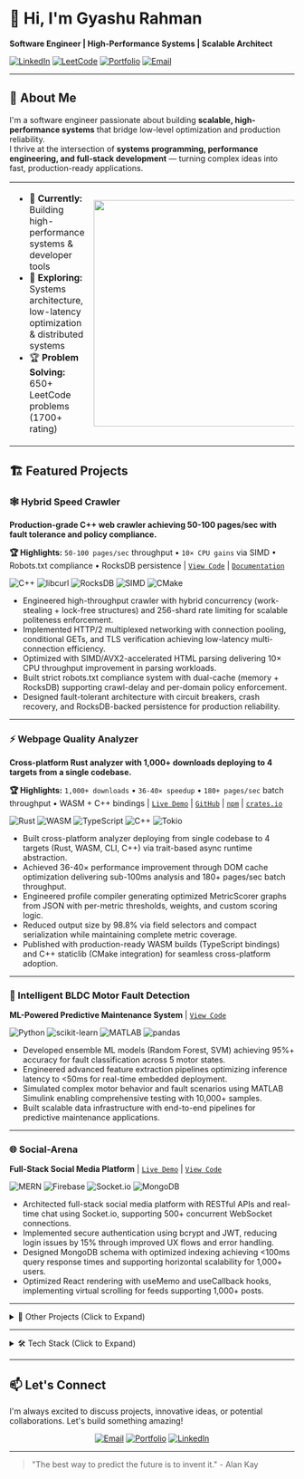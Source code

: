 # 👋 Hi, I'm Gyashu Rahman

**Software Engineer | High-Performance Systems | Scalable Architect**

[![LinkedIn](https://img.shields.io/badge/💼_LinkedIn-2C5D9B?style=flat-square&logo=linkedin&logoColor=white)](https://www.linkedin.com/in/gyashu-rahman-299627224/)
[![LeetCode](https://img.shields.io/badge/⚡_LeetCode-c77a0a?style=flat-square&logo=LeetCode&logoColor=white)](https://leetcode.com/u/rahmangyashu178/)
[![Portfolio](https://img.shields.io/badge/🌐_Portfolio-4B4B4B?style=flat-square&logo=About.me&logoColor=white)](https://gyashu.vercel.app/)
[![Email](https://img.shields.io/badge/📧_Email-rahmangyashu178@gmail.com-D14836?style=flat-square&logo=gmail&logoColor=white)](mailto:rahmangyashu178@gmail.com)

---

## 🚀 About Me

I'm a software engineer passionate about building **scalable, high-performance systems** that bridge low-level optimization and production reliability.  
I thrive at the intersection of **systems programming, performance engineering, and full-stack development** — turning complex ideas into fast, production-ready applications.

<table>
<tr>
<td width="65%">

- 🔭 **Currently:** Building high-performance systems & developer tools  
- 🌱 **Exploring:** Systems architecture, low-latency optimization & distributed systems  
- 🏆 **Problem Solving:** 650+ LeetCode problems (1700+ rating)  

</td>
<td width="35%">

<img src="https://github-readme-stats.vercel.app/api/top-langs/?username=notgyashu&layout=compact&theme=radical&bg_color=0d1117&hide_border=true" width="400"/>

</td>
</tr>
</table>

  
## 🏗️ Featured Projects

### 🕸️ Hybrid Speed Crawler
**Production-grade C++ web crawler achieving 50-100 pages/sec with fault tolerance and policy compliance.**  

**🏆 Highlights:** `50-100 pages/sec` throughput • `10× CPU gains` via SIMD • Robots.txt compliance • RocksDB persistence | [`View Code`](https://github.com/NotGyashu/Crawler) | [`Documentation`](https://github.com/NotGyashu/Crawler/blob/main/README.md)

![C++](https://img.shields.io/badge/C++-00599C?logo=cplusplus&logoColor=white&style=flat-square)
![libcurl](https://img.shields.io/badge/libcurl-HTTP/2-073551?style=flat-square)
![RocksDB](https://img.shields.io/badge/RocksDB-Persistence-FF6347?style=flat-square)
![SIMD](https://img.shields.io/badge/SIMD-AVX2-4B0082?style=flat-square)
![CMake](https://img.shields.io/badge/CMake-Build-064F8C?style=flat-square)

- Engineered high-throughput crawler with hybrid concurrency (work-stealing + lock-free structures) and 256-shard rate limiting for scalable politeness enforcement.
- Implemented HTTP/2 multiplexed networking with connection pooling, conditional GETs, and TLS verification achieving low-latency multi-connection efficiency.
- Optimized with SIMD/AVX2-accelerated HTML parsing delivering 10× CPU throughput improvement in parsing workloads.
- Built strict robots.txt compliance system with dual-cache (memory + RocksDB) supporting crawl-delay and per-domain policy enforcement.
- Designed fault-tolerant architecture with circuit breakers, crash recovery, and RocksDB-backed persistence for production reliability.

---

### ⚡ Webpage Quality Analyzer
**Cross-platform Rust analyzer with 1,000+ downloads deploying to 4 targets from a single codebase.**  

**🏆 Highlights:** `1,000+ downloads` • `36-40× speedup` • `180+ pages/sec` batch throughput • WASM + C++ bindings | [`Live Demo`](https://wqa-murex.vercel.app/) | [`GitHub`](https://github.com/NotGyashu/webpage-quality-analyser) | [`npm`](https://www.npmjs.com/package/webpage_quality_analyzer) | [`crates.io`](https://crates.io/crates/webpage_quality_analyzer)

![Rust](https://img.shields.io/badge/Rust-000000?logo=rust&logoColor=white&style=flat-square)
![WASM](https://img.shields.io/badge/WASM-654FF0?logo=webassembly&logoColor=white&style=flat-square)
![TypeScript](https://img.shields.io/badge/TypeScript-3178C6?logo=typescript&logoColor=white&style=flat-square)
![C++](https://img.shields.io/badge/C++-FFI-00599C?style=flat-square)
![Tokio](https://img.shields.io/badge/Tokio-Async-000000?style=flat-square)

- Built cross-platform analyzer deploying from single codebase to 4 targets (Rust, WASM, CLI, C++) via trait-based async runtime abstraction.
- Achieved 36-40× performance improvement through DOM cache optimization delivering sub-100ms analysis and 180+ pages/sec batch throughput.
- Engineered profile compiler generating optimized MetricScorer graphs from JSON with per-metric thresholds, weights, and custom scoring logic.
- Reduced output size by 98.8% via field selectors and compact serialization while maintaining complete metric coverage.
- Published with production-ready WASM builds (TypeScript bindings) and C++ staticlib (CMake integration) for seamless cross-platform adoption.

---

### 🔧 Intelligent BLDC Motor Fault Detection
**ML-Powered Predictive Maintenance System** | [`View Code`](https://github.com/NotGyashu/Fault_Detection_In_BLDC_Motor_Using_ML_Approaches)

![Python](https://img.shields.io/badge/Python-ML_Pipeline-3776AB?style=flat-square)
![scikit-learn](https://img.shields.io/badge/scikit--learn-95%25_Accuracy-F7931E?style=flat-square)
![MATLAB](https://img.shields.io/badge/MATLAB-Simulation-0076A8?style=flat-square)
![pandas](https://img.shields.io/badge/pandas-Data_Engineering-150458?style=flat-square)

- Developed ensemble ML models (Random Forest, SVM) achieving 95%+ accuracy for fault classification across 5 motor states.
- Engineered advanced feature extraction pipelines optimizing inference latency to <50ms for real-time embedded deployment.
- Simulated complex motor behavior and fault scenarios using MATLAB Simulink enabling comprehensive testing with 10,000+ samples.
- Built scalable data infrastructure with end-to-end pipelines for predictive maintenance applications.

---

### 🌐 Social-Arena
**Full-Stack Social Media Platform** | [`Live Demo`](https://social-arena.vercel.app/) | [`View Code`](https://github.com/NotGyashu/Social-Arena)

![MERN](https://img.shields.io/badge/MERN-4DB33D?style=flat-square&logo=react&logoColor=white)
![Firebase](https://img.shields.io/badge/Firebase-Auth-FFCA28?style=flat-square&logo=firebase&logoColor=black)
![Socket.io](https://img.shields.io/badge/Socket.io-Realtime-010101?style=flat-square&logo=socketdotio&logoColor=white)
![MongoDB](https://img.shields.io/badge/MongoDB-47A248?style=flat-square&logo=mongodb&logoColor=white)

- Architected full-stack social media platform with RESTful APIs and real-time chat using Socket.io, supporting 500+ concurrent WebSocket connections.
- Implemented secure authentication using bcrypt and JWT, reducing login issues by 15% through improved UX flows and error handling.
- Designed MongoDB schema with optimized indexing achieving <100ms query response times and supporting horizontal scalability for 1,000+ users.
- Optimized React rendering with useMemo and useCallback hooks, implementing virtual scrolling for feeds supporting 1,000+ posts.

---

<details>
<summary>🔧 Other Projects (Click to Expand)</summary>

### 🤖 Chrome-Assistant
**Intelligent AI Browser Companion** | [`View Code`](https://github.com/NotGyashu/Chrome-Assistant)

![Manifest V3](https://img.shields.io/badge/Manifest-V3-4285F4?style=flat-square&logo=googlechrome&logoColor=white)
![Google GenAI](https://img.shields.io/badge/Google-GenAI-4285F4?style=flat-square&logo=google&logoColor=white)
![TensorFlow.js](https://img.shields.io/badge/TensorFlow.js-DeepLearning-FF6F00?style=flat-square&logo=tensorflow&logoColor=white)
![Webpack 5](https://img.shields.io/badge/Webpack-5-8DD6F9?style=flat-square&logo=webpack&logoColor=black)
![React](https://img.shields.io/badge/React-61DAFB?style=flat-square&logo=react&logoColor=black)

- Developed Chrome extension with React and Manifest V3, integrating TensorFlow.js for in-browser AI-powered text features improving productivity by 30%.
- Reduced extension bundle size by 25% using Webpack 5 optimizations including tree shaking, code splitting, and dynamic imports for faster load times.
- Implemented context-aware UI with seamless DOM integration and responsive design, supporting both light and dark modes with smooth transitions.

---

### 🎵 Fingerpad Glove
**AI-Powered Interactive Music System** | [`View Code`](https://github.com/NotGyashu/Fingerpad-Glove)

![C++](https://img.shields.io/badge/C++-Embedded-00599C?style=flat-square)
![Arduino](https://img.shields.io/badge/Arduino-Microcontroller-00979D?style=flat-square)
![Supercollider](https://img.shields.io/badge/Supercollider-Audio_Synthesis-FF6F00?style=flat-square)
![TensorFlow Lite](https://img.shields.io/badge/TFLite-Gesture_Recognition-FF6F00?style=flat-square)

- Developed an interactive musical instrument using microcontroller, LDRs, and motion sensors with real-time audio synthesis.
- Programmed in C++ and Supercollider to generate dynamic tones based on real-time hardware interactions.
- Designed for user-friendly operation and seamless synchronization with other instruments.

</details>

---

<details>
<summary>🛠️ Tech Stack (Click to Expand)</summary>

<div style="display: flex; flex-direction: column; gap: 24px;">

  <!-- Programming Languages -->
  <div style="display: flex; align-items: center; gap: 6px; flex-wrap: wrap;">
    <span style="font-weight: bold; line-height: 1;">Programming Languages:</span>
    <img src="https://img.shields.io/badge/C++-00599C?style=flat-square&logo=c%2B%2B&logoColor=white" alt="C++" />
    <img src="https://img.shields.io/badge/Rust-000000?style=flat-square&logo=rust&logoColor=white" alt="Rust" />
    <img src="https://img.shields.io/badge/Python-3776AB?style=flat-square&logo=python&logoColor=white" alt="Python" />
    <img src="https://img.shields.io/badge/JavaScript-F7DF1E?style=flat-square&logo=javascript&logoColor=black" alt="JS" />
    <img src="https://img.shields.io/badge/TypeScript-3178C6?style=flat-square&logo=typescript&logoColor=white" alt="TS" />
  </div>

  <!-- Systems & Performance -->
  <div style="display: flex; align-items: center; gap: 6px; flex-wrap: wrap;">
    <span style="font-weight: bold; line-height: 1;">Systems & Performance:</span>
    <img src="https://img.shields.io/badge/SIMD-AVX2-4B0082?style=flat-square" alt="SIMD" />
    <img src="https://img.shields.io/badge/Lock--free-Concurrency-FF6347?style=flat-square" alt="Lock-free" />
    <img src="https://img.shields.io/badge/HTTP/2-Multiplexing-073551?style=flat-square" alt="HTTP/2" />
    <img src="https://img.shields.io/badge/RocksDB-Persistence-FF6347?style=flat-square" alt="RocksDB" />
    <img src="https://img.shields.io/badge/Tokio-Async-000000?style=flat-square" alt="Tokio" />
  </div>

  <!-- AI/ML & Data Science -->
  <div style="display: flex; align-items: center; gap: 6px; flex-wrap: wrap;">
    <span style="font-weight: bold; line-height: 1;">AI/ML & Data Science:</span>
    <img src="https://img.shields.io/badge/TensorFlow-FF6F00?style=flat-square&logo=tensorflow&logoColor=white" alt="TensorFlow" />
    <img src="https://img.shields.io/badge/scikit--learn-F7931E?style=flat-square&logo=scikit-learn&logoColor=white" alt="scikit-learn" />
    <img src="https://img.shields.io/badge/pandas-150458?style=flat-square&logo=pandas&logoColor=white" alt="pandas" />
    <img src="https://img.shields.io/badge/NumPy-013243?style=flat-square&logo=numpy&logoColor=white" alt="NumPy" />
    <img src="https://img.shields.io/badge/MATLAB-0076A8?style=flat-square&logo=mathworks&logoColor=white" alt="MATLAB" />
    <img src="https://img.shields.io/badge/OpenAI-412991?style=flat-square&logo=openai&logoColor=white" alt="OpenAI" />
  </div>

  <!-- Frontend Development -->
  <div style="display: flex; align-items: center; gap: 6px; flex-wrap: wrap;">
    <span style="font-weight: bold; line-height: 1;">Frontend Development:</span>
    <img src="https://img.shields.io/badge/React-61DAFB?style=flat-square&logo=react&logoColor=black" alt="React" />
    <img src="https://img.shields.io/badge/Next.js-000000?style=flat-square&logo=next.js&logoColor=white" alt="Next.js" />
    <img src="https://img.shields.io/badge/WASM-654FF0?style=flat-square&logo=webassembly&logoColor=white" alt="WASM" />
    <img src="https://img.shields.io/badge/Tailwind_CSS-38B2AC?style=flat-square&logo=tailwind-css&logoColor=white" alt="Tailwind CSS" />
    <img src="https://img.shields.io/badge/Framer_Motion-0055FF?style=flat-square&logo=framer&logoColor=white" alt="Framer Motion" />
  </div>

  <!-- Backend & Databases -->
  <div style="display: flex; align-items: center; gap: 6px; flex-wrap: wrap;">
    <span style="font-weight: bold; line-height: 1;">Backend & Databases:</span>
    <img src="https://img.shields.io/badge/Node.js-339933?style=flat-square&logo=node.js&logoColor=white" alt="Node.js" />
    <img src="https://img.shields.io/badge/Express-000000?style=flat-square&logo=express&logoColor=white" alt="Express" />
    <img src="https://img.shields.io/badge/MongoDB-47A248?style=flat-square&logo=mongodb&logoColor=white" alt="MongoDB" />
    <img src="https://img.shields.io/badge/MySQL-4479A1?style=flat-square&logo=mysql&logoColor=white" alt="MySQL" />
    <img src="https://img.shields.io/badge/RocksDB-FF6347?style=flat-square" alt="RocksDB" />
    <img src="https://img.shields.io/badge/Firebase-FFCA28?style=flat-square&logo=firebase&logoColor=black" alt="Firebase" />
  </div>

  <!-- DevOps & Cloud -->
  <div style="display: flex; align-items: center; gap: 6px; flex-wrap: wrap;">
    <span style="font-weight: bold; line-height: 1;">DevOps & Cloud:</span>
    <img src="https://img.shields.io/badge/Docker-2496ED?style=flat-square&logo=docker&logoColor=white" alt="Docker" />
    <img src="https://img.shields.io/badge/Kubernetes-326CE5?style=flat-square&logo=kubernetes&logoColor=white" alt="Kubernetes" />
    <img src="https://img.shields.io/badge/Oracle_Cloud-F80000?style=flat-square&logo=oracle&logoColor=white" alt="Oracle Cloud" />
    <img src="https://img.shields.io/badge/AWS-232F3E?style=flat-square&logo=amazon-aws&logoColor=white" alt="AWS" />
    <img src="https://img.shields.io/badge/CMake-064F8C?style=flat-square&logo=cmake&logoColor=white" alt="CMake" />
    <img src="https://img.shields.io/badge/Git-F05032?style=flat-square&logo=git&logoColor=white" alt="Git" />
  </div>

  <!-- Embedded & IoT -->
  <div style="display: flex; align-items: center; gap: 6px; flex-wrap: wrap;">
    <span style="font-weight: bold; line-height: 1;">Embedded & IoT:</span>
    <img src="https://img.shields.io/badge/Arduino-00979D?style=flat-square&logo=arduino&logoColor=white" alt="Arduino" />
    <img src="https://img.shields.io/badge/Raspberry_Pi-A22846?style=flat-square&logo=raspberry-pi&logoColor=white" alt="Raspberry Pi" />
    <img src="https://img.shields.io/badge/IoT-333333?style=flat-square&logo=iot&logoColor=white" alt="IoT" />
  </div>
</div>

</details>

---

## 📫 Let's Connect

I'm always excited to discuss projects, innovative ideas, or potential collaborations. Let's build something amazing!

<div align="center">

[![Email](https://img.shields.io/badge/📧_Email-rahmangyashu178@gmail.com-D14836?style=flat-square&logo=gmail&logoColor=white)](mailto:rahmangyashu178@gmail.com)
[![Portfolio](https://img.shields.io/badge/🌐_Portfolio-gyashu.vercel.app-000000?style=flat-square&logo=About.me&logoColor=white)](https://gyashu.vercel.app/)
[![LinkedIn](https://img.shields.io/badge/💼_LinkedIn-Gyashu_Rahman-0077B5?style=flat-square&logo=linkedin&logoColor=white)](https://www.linkedin.com/in/gyashu-rahman-299627224/)

</div>

---
> "The best way to predict the future is to invent it." - Alan Kay
